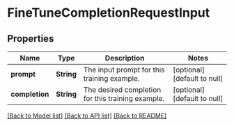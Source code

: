 # FineTuneCompletionRequestInput
## Properties

| Name | Type | Description | Notes |
|------------ | ------------- | ------------- | -------------|
| **prompt** | **String** | The input prompt for this training example. | [optional] [default to null] |
| **completion** | **String** | The desired completion for this training example. | [optional] [default to null] |

[[Back to Model list]](../README.md#documentation-for-models) [[Back to API list]](../README.md#documentation-for-api-endpoints) [[Back to README]](../README.md)

